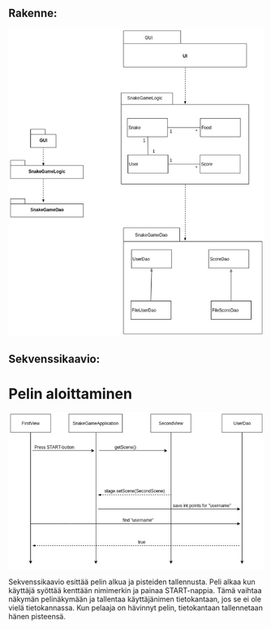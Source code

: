 ## Rakenne:

![Kuva arkkitehtuurista](SnakeGameArchitecture.jpg) 

## Sekvenssikaavio:

# Pelin aloittaminen

![Sekvenssikaavio](ot-sekvenssikaavio.jpg)

Sekvenssikaavio esittää pelin alkua ja pisteiden tallennusta. Peli alkaa kun käyttäjä syöttää kenttään nimimerkin ja painaa START-nappia. Tämä vaihtaa näkymän pelinäkymään ja tallentaa käyttäjänimen tietokantaan, jos se ei ole vielä tietokannassa. 
Kun pelaaja on hävinnyt pelin, tietokantaan tallennetaan hänen pisteensä. 

